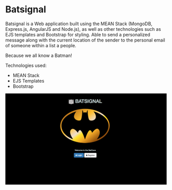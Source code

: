 # Batsignal

Batsignal is a Web application built using the MEAN Stack (MongoDB, Express.js, AngularJS and Node.js), as well as other technologies such as EJS templates and Bootstrap for styling. Able to send a personalized message along with the current location of the sender to the personal email of someone within a list a people. 

Because we all know a Batman!

Technologies used:
- MEAN Stack
- EJS Templates
- Bootstrap

<img src="https://github.com/TheManuGarcia/Batsignal/blob/master/views/images/BatsignalScreenshot.png"/>
